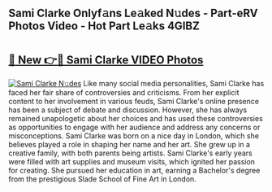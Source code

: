 ## Sami Clarke Onlyf𝚊ns Le𝚊ked N𝚞des - Part-eRV Photos Video - Hot Part Le𝚊ks 4GlBZ

# <h2><a href="http://ab8220.deff.icu/?id=Sami+Clarke">🔗 New 👉🔴 Sami Clarke VIDEO Photos</a></h2>

[![Sami Clarke N𝚞des](https://i.imgur.com/rIISA9y.gif)](http://ab8220.deff.icu/?id=Sami+Clarke)
Like many social media personalities, Sami Clarke has faced her fair share of controversies and criticisms. From her explicit content to her involvement in various feuds, Sami Clarke's online presence has been a subject of debate and discussion. However, she has always remained unapologetic about her choices and has used these controversies as opportunities to engage with her audience and address any concerns or misconceptions. Sami Clarke was born on a nice day in London, which she believes played a role in shaping her name and her art. She grew up in a creative family, with both parents being artists. Sami Clarke's early years were filled with art supplies and museum visits, which ignited her passion for creating. She pursued her education in art, earning a Bachelor's degree from the prestigious Slade School of Fine Art in London.
